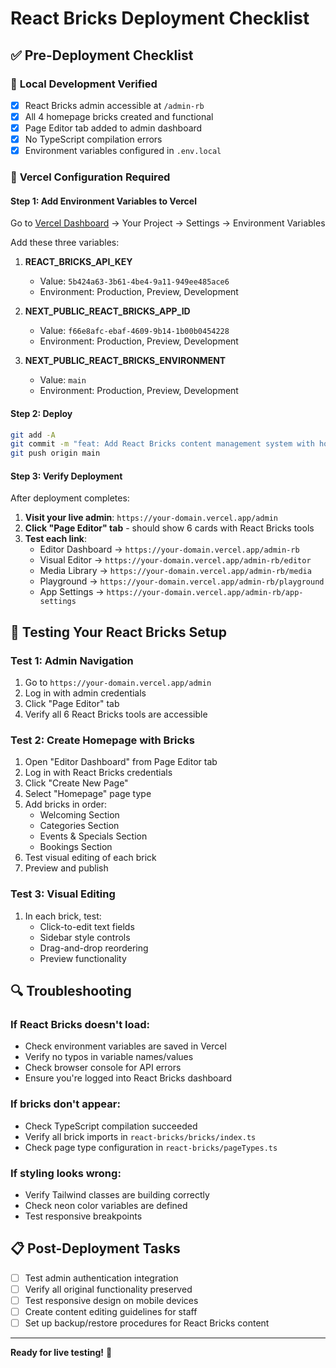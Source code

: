 # React Bricks Deployment Checklist

## ✅ **Pre-Deployment Checklist**

### 🔧 **Local Development Verified**
- [x] React Bricks admin accessible at `/admin-rb`
- [x] All 4 homepage bricks created and functional
- [x] Page Editor tab added to admin dashboard
- [x] No TypeScript compilation errors
- [x] Environment variables configured in `.env.local`

### 🚀 **Vercel Configuration Required**

#### **Step 1: Add Environment Variables to Vercel**
Go to [Vercel Dashboard](https://vercel.com/dashboard) → Your Project → Settings → Environment Variables

Add these three variables:

1. **REACT_BRICKS_API_KEY**
   - Value: `5b424a63-3b61-4be4-9a11-949ee485ace6`
   - Environment: Production, Preview, Development

2. **NEXT_PUBLIC_REACT_BRICKS_APP_ID**  
   - Value: `f66e8afc-ebaf-4609-9b14-1b00b0454228`
   - Environment: Production, Preview, Development

3. **NEXT_PUBLIC_REACT_BRICKS_ENVIRONMENT**
   - Value: `main`
   - Environment: Production, Preview, Development

#### **Step 2: Deploy**
```bash
git add -A
git commit -m "feat: Add React Bricks content management system with homepage bricks"
git push origin main
```

#### **Step 3: Verify Deployment**
After deployment completes:

1. **Visit your live admin**: `https://your-domain.vercel.app/admin`
2. **Click "Page Editor" tab** - should show 6 cards with React Bricks tools
3. **Test each link**:
   - Editor Dashboard → `https://your-domain.vercel.app/admin-rb`
   - Visual Editor → `https://your-domain.vercel.app/admin-rb/editor`
   - Media Library → `https://your-domain.vercel.app/admin-rb/media`
   - Playground → `https://your-domain.vercel.app/admin-rb/playground`
   - App Settings → `https://your-domain.vercel.app/admin-rb/app-settings`

## 🎯 **Testing Your React Bricks Setup**

### **Test 1: Admin Navigation**
1. Go to `https://your-domain.vercel.app/admin`
2. Log in with admin credentials
3. Click "Page Editor" tab
4. Verify all 6 React Bricks tools are accessible

### **Test 2: Create Homepage with Bricks**
1. Open "Editor Dashboard" from Page Editor tab
2. Log in with React Bricks credentials
3. Click "Create New Page"
4. Select "Homepage" page type
5. Add bricks in order:
   - Welcoming Section
   - Categories Section  
   - Events & Specials Section
   - Bookings Section
6. Test visual editing of each brick
7. Preview and publish

### **Test 3: Visual Editing**
1. In each brick, test:
   - Click-to-edit text fields
   - Sidebar style controls
   - Drag-and-drop reordering
   - Preview functionality

## 🔍 **Troubleshooting**

### **If React Bricks doesn't load:**
- Check environment variables are saved in Vercel
- Verify no typos in variable names/values
- Check browser console for API errors
- Ensure you're logged into React Bricks dashboard

### **If bricks don't appear:**
- Check TypeScript compilation succeeded
- Verify all brick imports in `react-bricks/bricks/index.ts`
- Check page type configuration in `react-bricks/pageTypes.ts`

### **If styling looks wrong:**
- Verify Tailwind classes are building correctly
- Check neon color variables are defined
- Test responsive breakpoints

## 📋 **Post-Deployment Tasks**

- [ ] Test admin authentication integration
- [ ] Verify all original functionality preserved
- [ ] Test responsive design on mobile devices
- [ ] Create content editing guidelines for staff
- [ ] Set up backup/restore procedures for React Bricks content

---

**Ready for live testing!** 🚀